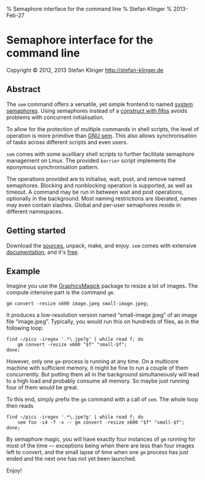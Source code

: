 % Semaphore interface for the command line
% Stefan Klinger
% 2013-Feb-27


Semaphore interface for the command line
========================================

Copyright © 2012, 2013 Stefan Klinger <http://stefan-klinger.de>


Abstract
--------

The `sem` command offers a versatile, yet simple frontend to named
[system
semaphores](http://www.kernel.org/doc/man-pages/online/pages/man7/sem_overview.7.html
"man page").  Using semaphores instead of a [construct with
fifos](http://stackoverflow.com/questions/2733198/command-line-semaphore-utility#2733290)
avoids problems with concurrent initialisation.

To allow for the protection of multiple commands in shell scripts, the
level of operation is more primitive than [GNU
sem](http://www.gnu.org/software/parallel/sem.html).  This also allows
synchronisation of tasks across different scripts and even users.

`sem` comes with some auxilliary shell scripts to further facilitate
semaphore management on Linux.  The provided `barrier` script
implements the eponymous synchronisation pattern.

The operations provided are to initialise, wait, post, and remove
named semaphores.  Blocking and nonblocking operation is supported, as
well as timeout.  A command may be run in between wait and post
operations, optionally in the background.  Most naming restrictions
are liberated, names may even contain slashes.  Global and per-user
semaphores reside in different namespaces.


Getting started
---------------

Download the [sources](downloads), unpack, make, and enjoy.  `sem`
comes with extensive [documentation](sem.html), and it's
[free](COPYING).


Example
-------

Imagine you use the [GraphicsMagick](http://www.graphicsmagick.org/)
package to resize a lot of images.  The compute intensive part is the
command `gm`.

    gm convert -resize x600 image.jpeg small-image.jpeg;

It produces a low-resolution version named “small-image.jpeg” of an
image file “image.jpeg”.  Typically, you would run this on hundreds of
files, as in the following loop:

    find ~/pics -iregex '.*\.jpe?g' | while read f; do
        gm convert -resize x600 "$f" "small-$f";
    done;

However, only one `gm`-process is running at any time.  On a multicore
machine with sufficient memory, it might be fine to run a couple of
them concurrently.  But putting them all in the background
simultaneously will lead to a high load and probably consume all
memory.  So maybe just running four of them would be great.

To this end, simply prefix the `gm` command with a call of `sem`.  The
whole loop then reads

    find ~/pics -iregex '.*\.jpe?g' | while read f; do
        sem foo -i4 -f -x -- gm convert -resize x600 "$f" "small-$f";
    done;

By semaphore magic, you will have exactly four instances of `gm`
running for most of the time — exceptions being when there are less
than four images left to convert, and the small lapse of time when
one `gm` process has just ended and the next one has not yet been
launched.

Enjoy!

